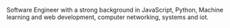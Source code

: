  Software Engineer with a strong background in JavaScript, Python, Machine learning and web development, computer networking, systems and iot.
<!---
Tadteck/Tadteck is a ✨ special ✨ repository because its `README.md` (this file) appears on your GitHub profile.
You can click the Preview link to take a look at your changes.
--->
